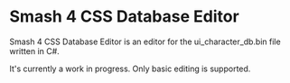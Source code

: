 # Smash 4 CSS Database Editor
Smash 4 CSS Database Editor is an editor for the ui_character_db.bin file written in C#.

It's currently a work in progress. Only basic editing is supported.